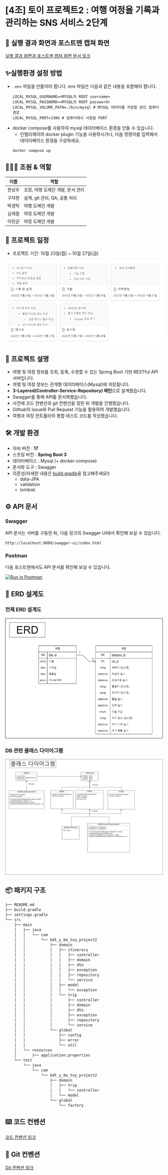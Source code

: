 # [4조] 토이 프로젝트2 : 여행 여정을 기록과 관리하는 SNS 서비스 2단계

## 🎢 실행 결과 화면과 포스트맨 캡쳐 화면

[실행 결과 화면과 포스트맨 캡쳐 화면 문서 링크](/docs/RUNNING_SCREEN.md)

## ✨실행환경 설정 방법

- `.env` 파일을 만들어야 합니다. env 파일은 다음과 같은 내용을 포함해야 합니다.
  ```
  LOCAL_MYSQL_USERNAME=<MYSQL의 ROOT username>
  LOCAL_MYSQL_PASSWORD=<MYSQL의 ROOT password>
  LOCAL_MYSQL_VOLUME_PATH=./bin/mysql # MYSQL 데이터를 저장할 본인 컴퓨터 경로
  LOCAL_MYSQL_PORT=3306 # 컴퓨터에서 사용할 PORT
  ```
- docker compose를 사용하여 mysql 데이터베이스 환경을 만들 수 있습니다.
    - 인텔리제이의 docker plugin 기능을 사용하시거나, 다음 명령어를 입력해서 데이터베이스 환경을 구성하세요.
  ```
  docker compose up
  ```

## 🧑‍🤝‍🧑 조원 & 역할

| 이름  | 역할                    |
|-----|-----------------------|
| 한상우 | 조장, 여행 도메인 개발, 문서 관리  |
| 구자현 | 설계, git 관리, QA, 공통 처리 |
| 박경탁 | 여행 도메인 개발             |
| 심재철 | 여정 도메인 개발             |
| 이민균 | 여정 도메인 개발             |

## 🚀 프로젝트 일정

- 프로젝트 기간: 10월 23일(월) ~ 10월 27일(금)

![project_schedule.png](./docs/images/project_schedule.png)

## 🧾 프로젝트 설명

- 여행 및 여정 정보를 조회, 등록, 수정할 수 있는 Spring Boot 기반 RESTful API 서버입니다.
- 여행 및 여정 정보는 관계형 데이터베이스(Mysql)에 저장됩니다.
- **3-Layered(Controller-Service-Repository) 패턴**으로 설계했습니다.
- Swagger를 통해 API를 문서화했습니다.
- 사전에 코드 컨벤션과 git 컨벤션을 정한 뒤 개발을 진행했습니다.
- Github의 Issue와 Pull Request 기능을 활용하여 개발했습니다.
- 여행과 여정 컨트롤러의 통합 테스트 코드를 작성했습니다.

## 🛠️ 개발 환경

- 자바 버전 : **17**
- 스프링 버전 : **Spring Boot 3**
- 데이터베이스 : Mysql (+ docker-compose)
- 문서화 도구 : Swagger
- 의존성(자세한 내용은 [build.gradle](./build.gradle)을 참고해주세요!)
    - data-JPA
    - validation
    - lombok

## ⚙ API 문서

### Swagger

API 문서는 서버를 구동한 뒤, 다음 링크의 Swagger UI에서 확인해 보실 수 있습니다.

```
http://localhost:8080/swagger-ui/index.html
```

### Postman

다음 포스트맨에서도 API 문서를 확인해 보실 수 있습니다.

[![Run in Postman](https://run.pstmn.io/button.svg)](https://documenter.getpostman.com/view/828796/2s9YRGx9N9)

## 📐 ERD 설계도

### 전체 ERD 설계도

![erd.png](./docs/images/erd.png)

### DB 관련 클래스 다이어그램

![erd_class_diagram.png](./docs/images/erd_class_diagram.png)

## 📦 패키지 구조

```
├── README.md
├── build.gradle
├── settings.gradle
└── src
    ├── main
    │   ├── java
    │   │   └── com
    │   │       └── kdt_y_be_toy_project2
    │   │           ├── domain
    │   │           │   ├── itinerary
    │   │           │   │   ├── controller
    │   │           │   │   ├── domain
    │   │           │   │   ├── dto
    │   │           │   │   ├── exception
    │   │           │   │   ├── repository
    │   │           │   │   └── service
    │   │           │   ├── model
    │   │           │   │   └── exception
    │   │           │   └── trip
    │   │           │       ├── controller
    │   │           │       ├── domain
    │   │           │       ├── dto
    │   │           │       ├── exception
    │   │           │       ├── repository
    │   │           │       └── service
    │   │           └── global
    │   │               ├── config
    │   │               ├── error
    │   │               └── util
    │   └── resources
    │       ├── application.properties
    └── test
        └── java
            └── com
                └── kdt_y_be_toy_project2
                    ├── domain
                    │   ├── trip
                    │   │   └── controller
                    │   └── model
                    └── global
                        └── factory
```

## ⌨️ 코드 컨벤션

[코드 컨벤션 링크](/docs/CODE_CONVENTION.md)

## 🤝 Git 컨벤션

[Git 컨벤션 링크](/docs/GIT_CONVENTION.md)
